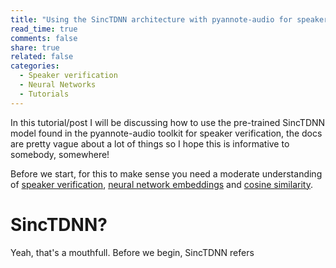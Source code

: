 ```yaml
---
title: "Using the SincTDNN architecture with pyannote-audio for speaker verification"
read_time: true
comments: false
share: true
related: false
categories:
  - Speaker verification
  - Neural Networks
  - Tutorials
---
```


In this tutorial/post I will be discussing how to use the pre-trained SincTDNN model found in the pyannote-audio toolkit for speaker verification, the docs are pretty vague about a lot of things so I hope this is informative to somebody, somewhere!

Before we start, for this to make sense you need a moderate understanding of [speaker verification](), [neural network embeddings](https://towardsdatascience.com/neural-network-embeddings-explained-4d028e6f0526) and [cosine similarity](https://www.machinelearningplus.com/nlp/cosine-similarity/#:~:text=Cosine%20similarity%20is%20a%20metric,in%20a%20multi%2Ddimensional%20space.&text=The%20smaller%20the%20angle%2C%20higher%20the%20cosine%20similarity.).

# SincTDNN?
Yeah, that's a mouthfull. Before we begin, SincTDNN refers
